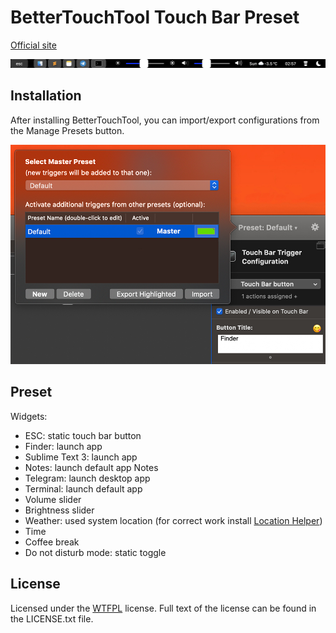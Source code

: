 # BetterTouchTool Touch Bar Preset
[Official site](https://folivora.ai/)

![Screenshot](btt-preset-lulzseq.png?raw=true)

## Installation
After installing BetterTouchTool, you can import/export configurations from the Manage Presets button.

![Screenshot](install.jpg?raw=true)

## Preset
Widgets:
- ESC: static touch bar button
- Finder: launch app
- Sublime Text 3: launch app
- Notes: launch default app Notes
- Telegram: launch desktop app
- Terminal: launch default app
- Volume slider
- Brightness slider
- Weather: used system location (for correct work install [Location Helper](https://itunes.apple.com/ru/app/location-helper-for-applescript/id488536386?mt=12)) 
- Time
- Coffee break
- Do not disturb mode: static toggle

## License
Licensed under the [WTFPL](http://www.wtfpl.net/) license.
Full text of the license can be found in the LICENSE.txt file.